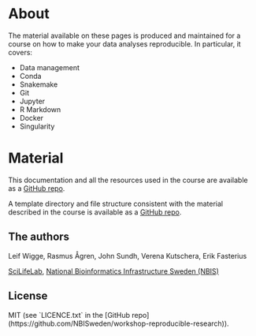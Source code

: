 <h1> About </h1>

The material available on these pages is produced and maintained for a course
on how to make your data analyses reproducible. In particular, it covers:

* Data management
* Conda
* Snakemake
* Git
* Jupyter
* R Markdown
* Docker
* Singularity

<h1> Material </h1>

This documentation and all the resources used in the course are available as a
[GitHub repo](https://github.com/NBISweden/workshop-reproducible-research.git).

A template directory and file structure consistent with the material described
in the course is available as a
[GitHub repo](https://github.com/NBISweden/project_template).

<h2> The authors </h2>
Leif Wigge, Rasmus Ågren, John Sundh, Verena Kutschera, Erik Fasterius 

[SciLifeLab](https://www.scilifelab.se),
[National Bioinformatics Infrastructure Sweden (NBIS)](https://www.nbis.se)

<h2> License </h2>
MIT (see `LICENCE.txt` in the
[GitHub repo](https://github.com/NBISweden/workshop-reproducible-research)).
